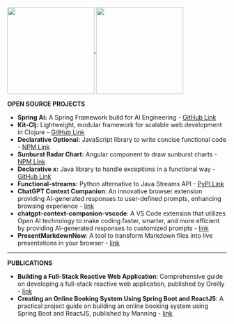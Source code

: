 

<a href="https://github.com/muthuishere">
  <img height=200 align="center" src="https://github-readme-stats.vercel.app/api?username=muthuishere&show_icons=true&theme=transparent&card_width=200&hide_title=true&include_all_commits=true&layout=compact" />
</a>
<a href="https://github.com/muthuishere">
  <img height=200 align="center" src="https://github-readme-stats.vercel.app/api/top-langs?username=muthuishere&langs_count=12&hide=html,groovy,php,css&layout=compact&card_width=320" />
</a>



**OPEN SOURCE PROJECTS**
- **Spring Ai:** A Spring Framework build  for AI Engineering   - [GitHub Link](https://github.com/spring-projects/spring-ai)
- **Kit-Clj:** Lightweight, modular framework for scalable web development in Clojure - [GitHub Link](https://github.com/kit-clj/kit)
- **Declarative Optional:** JavaScript library to write concise functional code - [NPM Link](https://www.npmjs.com/package/declarative-optional)
- **Sunburst Radar Chart:** Angular component to draw sunburst charts - [NPM Link](https://www.npmjs.com/package/angular-sunburst-radar-chart)
- **Declarative x:** Java library to handle exceptions in a functional way - [GitHub Link](https://github.com/muthuishere/declarativex)
- **Functional-streams:** Python alternative to Java Streams API - [PyPI Link](https://pypi.org/project/functional-streams/)
- **ChatGPT Context Companion**: An innovative browser extension providing AI-generated responses to user-defined prompts, enhancing browsing experience - [link](https://chrome.google.com/webstore/detail/chatgpt-context-companion/elfmpgajdjmknldbbicgpdiaalbkkioc)
- **chatgpt-context-companion-vscode**: A VS Code extension that utilizes Open AI technology to make coding faster, smarter, and more efficient by providing AI-generated responses to customized prompts - [link](https://marketplace.visualstudio.com/items?itemName=MuthukumaranNavaneethakrishnan.chatgpt-context-companion-vscode)
- **PresentMarkdownNow**: A tool to transform Markdown files into live presentations in your browser - [link](https://www.npmjs.com/package/present-markdown-now)

---


**PUBLICATIONS**
- **Building a Full-Stack Reactive Web Application**: Comprehensive guide on developing a full-stack reactive web application, published by Oreilly - [link](https://www.oreilly.com/library/view/building-a-full-stack/10000MNLV202162/)
- **Creating an Online Booking System Using Spring Boot and ReactJS**: A practical project guide on building an online booking system using Spring Boot and ReactJS, published by Manning - [link](https://www.manning.com/liveproject/creating-an-online-booking-system-using-spring-boot-and-reactjs)

